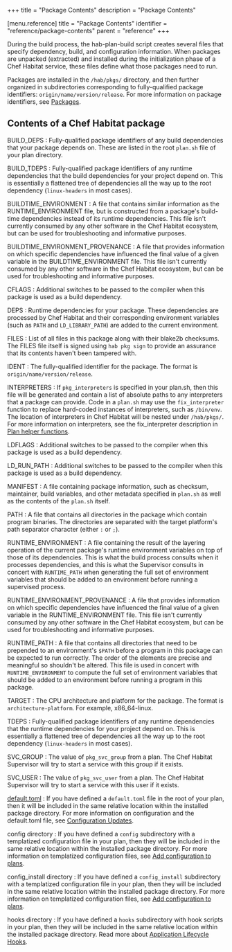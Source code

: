 +++
title = "Package Contents"
description = "Package Contents"


[menu.reference]
    title = "Package Contents"
    identifier = "reference/package-contents"
    parent = "reference"
+++

During the build process, the hab-plan-build script creates several files that specify dependency, build, and configuration information. When packages are unpacked (extracted) and installed during the initialization phase of a Chef Habitat service, these files define what those packages need to run.

Packages are installed in the `/hab/pkgs/` directory, and then further organized in subdirectories corresponding to fully-qualified package identifiers: `origin/name/version/release`. For more information on package identifiers, see [Packages](pkg_ids).

## Contents of a Chef Habitat package

BUILD_DEPS
: Fully-qualified package identifiers of any build dependencies that your package depends on. These are listed in the root `plan.sh` file of your plan directory.

BUILD_TDEPS
: Fully-qualified package identifiers of any runtime dependencies that the build dependencies for your project depend on. This is essentially a flattened tree of dependencies all the way up to the root dependency (`linux-headers` in most cases).

BUILDTIME_ENVIRONMENT
: A file that contains similar information as the RUNTIME_ENVIRONMENT file, but is constructed from a package's build-time dependencies instead of its runtime dependencies. This file isn't currently consumed by any other software in the Chef Habitat ecosystem, but can be used for troubleshooting and informative purposes.

BUILDTIME_ENVIRONMENT_PROVENANCE
: A file that provides information on which specific dependencies have influenced the final value of a given variable in the BUILDTIME_ENVIRONMENT file. This file isn't currently consumed by any other software in the Chef Habitat ecosystem, but can be used for troubleshooting and informative purposes.

CFLAGS
: Additional switches to be passed to the compiler when this package is used as a build dependency.

DEPS
: Runtime dependencies for your package. These dependencies are processed by Chef Habitat and their corresponding environment variables (such as `PATH` and `LD_LIBRARY_PATH`) are added to the current environment.

FILES
: List of all files in this package along with their blake2b checksums. The FILES file itself is signed using `hab pkg sign` to provide an assurance that its contents haven't been tampered with.

IDENT
: The fully-qualified identifier for the package. The format is `origin/name/version/release`.

INTERPRETERS
: If `pkg_interpreters` is specified in your plan.sh, then this file will be generated and contain a list of absolute paths to any interpreters that a package can provide. Code in a `plan.sh` may use the `fix_interpreter` function to replace hard-coded instances of interpreters, such as `/bin/env`. The location of interpreters in Chef Habitat will be nested under `/hab/pkgs/`. For more information on interpreters, see the fix_interpreter description in [Plan helper functions](build_helpers).

LDFLAGS
: Additional switches to be passed to the compiler when this package is used as a build dependency.

LD_RUN_PATH
: Additional switches to be passed to the compiler when this package is used as a build dependency.

MANIFEST
: A file containing package information, such as checksum, maintainer, build variables, and other metadata specified in `plan.sh` as well as the contents of the `plan.sh` itself.

PATH
: A file that contains all directories in the package which contain program binaries. The directories are separated with the target platform's path separator character (either `:` or `;`).

RUNTIME_ENVIRONMENT
: A file containing the result of the layering operation of the current package's runtime environment variables on top of those of its dependencies. This is what the build process consults when it processes dependencies, and this is what the Supervisor consults in concert with `RUNTIME_PATH` when generating the full set of environment variables that should be added to an environment before running a supervised process.

RUNTIME_ENVIRONMENT_PROVENANCE
: A file that provides information on which specific dependencies have influenced the final value of a given variable in the RUNTIME_ENVIRONMENT file. This file isn't currently consumed by any other software in the Chef Habitat ecosystem, but can be used for troubleshooting and informative purposes.

RUNTIME_PATH
: A file that contains all directories that need to be prepended to an environment's `$PATH` before a program in this package can be expected to run correctly. The order of the elements are precise and meaningful so shouldn't be altered. This file is used in concert with `RUNTIME_ENVIRONMENT` to compute the full set of environment variables that should be added to an environment before running a program in this package.

TARGET
: The CPU architecture and platform for the package. The format is `architecture-platform`. For example, x86_64-linux.

TDEPS
: Fully-qualified package identifiers of any runtime dependencies that the runtime dependencies for your project depend on. This is essentially a flattened tree of dependencies all the way up to the root dependency (`linux-headers` in most cases).

SVC_GROUP
: The value of `pkg_svc_group` from a plan. The Chef Habitat Supervisor will try to start a service with this group if it exists.

SVC_USER
: The value of `pkg_svc_user` from a plan. The Chef Habitat Supervisor will try to start a service with this user if it exists.

[default.toml](@)
: If you have defined a `default.toml` file in the root of your plan, then it will be included in the same relative location within the installed package directory. For more information on configuration and the default.toml file, see [Configuration Updates](../services/service_updates.md).

config directory
: If you have defined a `config` subdirectory with a templatized configuration file in your plan, then they will be included in the same relative location within the installed package directory. For more information on templatized configuration files, see [Add configuration to plans](config_templates).

config_install directory
: If you have defined a `config_install` subdirectory with a templatized configuration file in your plan, then they will be included in the same relative location within the installed package directory. For more information on templatized configuration files, see [Add configuration to plans](config_templates).

hooks directory
: If you have defined a `hooks` subdirectory with hook scripts in your plan, then they will be included in the same relative location within the installed package directory. Read more about [Application Lifecycle Hooks](application_lifecycle_hooks).
